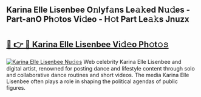 ## Karina Elle Lisenbee O𝚗lyf𝚊ns Le𝚊𝚔ed N𝚞𝚍es - Part-anO Ph𝚘tos Vi𝚍eo - H𝚘t Part Le𝚊𝚔s Jnuzx

# <h2><a href="http://hf55wn.feru.top/?c=Karina+Elle+Lisenbee">🔗 👉 🔴 Karina Elle Lisenbee Vi𝚍𝚎o Ph𝚘t𝚘𝚜</a></h2>

[![Karina Elle Lisenbee Nu𝚍𝚎s](https://i.imgur.com/0TWrTi3.gif)](http://hf55wn.feru.top/?c=Karina+Elle+Lisenbee)
Web celebrity Karina Elle Lisenbee and digital artist, renowned for posting dance and lifestyle content through solo and collaborative dance routines and short videos. The media Karina Elle Lisenbee often plays a role in shaping the political agendas of public figures. 
